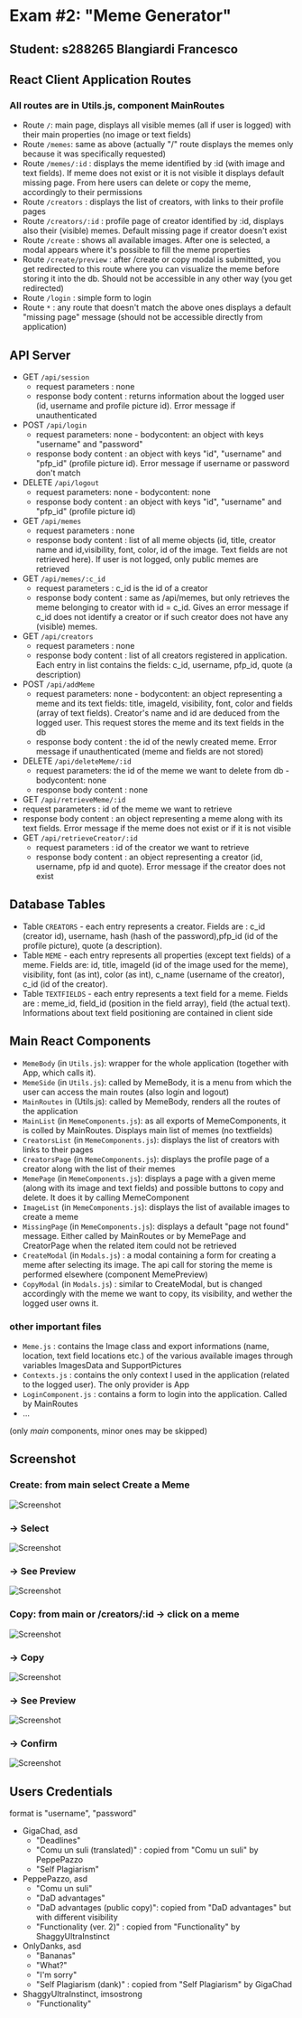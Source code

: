 # Exam #2: "Meme Generator"
## Student: s288265 Blangiardi Francesco 

## React Client Application Routes

### All routes are in Utils.js, component MainRoutes

- Route `/`: main page, displays all visible memes (all if user is logged) with their main properties (no image or text fields)
- Route `/memes`: same as above (actually "/" route displays the memes only because it was specifically requested)
- Route `/memes/:id` : displays the meme identified by :id (with image and text fields). If meme does not exist or it is not visible it displays default missing page. From here users can delete or copy the meme, accordingly to their permissions
- Route `/creators` : displays the list of creators, with links to their profile pages
- Route `/creators/:id` : profile page of creator identified by :id, displays also their (visible) memes. Default missing page if creator doesn't exist
- Route `/create` : shows all available images. After one is selected, a modal appears where it's possible to fill the meme properties
- Route `/create/preview` :  after /create or copy modal is submitted, you get redirected to this route where you can visualize the meme before storing it into the db. Should not be accessible in any other way (you get redirected)
- Route `/login` : simple form to login
- Route `*` : any route that doesn't match the above ones displays a default "missing page" message (should not be accessible  directly from application)

## API Server

- GET `/api/session`
  - request parameters : none
  - response body content : returns information about the logged user (id, username and profile picture id). Error message if unauthenticated
- POST `/api/login`
  - request parameters: none - bodycontent: an object with keys "username" and "password"
  - response body content : an object with keys "id", "username" and "pfp_id" (profile picture id). Error message if username or password don't match
- DELETE `/api/logout`
  - request parameters: none - bodycontent: none
  - response body content : an object with keys "id", "username" and "pfp_id" (profile picture id) 
- GET `/api/memes`
  - request parameters : none
  - response body content : list of all meme objects (id, title, creator name and id,visibility, font, color, id of the image. Text fields are not retrieved here). If user is not logged, only public memes are retrieved 
- GET `/api/memes/:c_id`
  - request parameters : c_id is the id of a creator
  - response body content : same as /api/memes, but only retrieves the meme belonging to creator with id = c_id. Gives an error message if c_id does not identify a creator or if such creator does not have any (visible) memes.
- GET `/api/creators`
  - request parameters : none
  - response body content : list of all creators registered in application. Each entry in list contains the fields: c_id, username, pfp_id, quote (a description) 
- POST `/api/addMeme`
  - request parameters: none - bodycontent: an object representing a meme and its text fields: title, imageId, visibility, font, color and fields (array of text fields). Creator's name and id are deduced from the logged user. This request stores the meme and its text fields in the db
  - response body content : the id of the newly created meme. Error message if unauthenticated (meme and fields are not stored)
- DELETE `/api/deleteMeme/:id`
  - request parameters: the id of the meme we want to delete from db - bodycontent: none
  - response body content : none
 - GET `/api/retrieveMeme/:id`
  - request parameters : id of the meme we want to retrieve
  - response body content : an object representing a meme along with its text fields. Error message if the meme does not exist or if it is not visible
- GET `/api/retrieveCreator/:id`
  - request parameters : id of the creator we want to retrieve
  - response body content : an object representing a creator (id, username, pfp id and quote). Error message if the creator does not exist

## Database Tables

- Table `CREATORS` - each entry represents a creator. Fields are : c_id (creator id), username, hash (hash of the password),pfp_id (id of the profile picture), quote (a description).
- Table `MEME` - each entry represents all properties (except text fields) of a meme. Fields are: id, title, imageId (id of the image used for the meme), visibility, font (as int), color (as int), c_name (username of the creator), c_id (id of the creator).
- Table `TEXTFIELDS` - each entry represents a text field for a meme. Fields are : meme_id, field_id (position in the field array), field (the actual text). Informations about text field positioning are contained in client side

## Main React Components

- `MemeBody` (in `Utils.js`): wrapper for the whole application (together with App, which calls it). 
- `MemeSide` (in `Utils.js`): called by MemeBody, it is a menu from which the user can access the main routes (also login and logout)
- `MainRoutes` in (Utils.js): called by MemeBody, renders all the routes of the application
- `MainList` (in `MemeComponents.js`): as all exports of MemeComponents, it is colled by MainRoutes. Displays main list of memes (no textfields)
- `CreatorsList` (in `MemeComponents.js`): displays the list of creators with links to their pages
- `CreatorsPage` (in `MemeComponents.js`): displays the profile page of a creator along with the list of their memes
- `MemePage` (in `MemeComponents.js`): displays a page with a given meme (along with its image and text fields) and possible buttons to copy and delete. It does it by calling MemeComponent
- `ImageList` (in `MemeComponents.js`): displays the list of available images to create a meme
- `MissingPage` (in `MemeComponents.js`): displays a default "page not found" message. Either called by MainRoutes or by MemePage and CreatorPage when the related item could not be retrieved
- `CreateModal` (in `Modals.js`) : a modal containing a form for creating a meme after selecting its image. The api call for storing the meme is performed elsewhere (component MemePreview)
- `CopyModal` (in `Modals.js`) : similar to CreateModal, but is changed accordingly with the meme we want to copy, its visibility, and wether the logged user owns it.

### other important files
- `Meme.js` : contains the Image class and export informations (name, location, text field locations etc.) of the various available images through variables ImagesData and SupportPictures 
- `Contexts.js` : contains the only context I used in the application (related to the logged user). The only provider is App
- `LoginComponent.js` : contains a form to login into the application. Called by MainRoutes
- ...

(only _main_ components, minor ones may be skipped)

## Screenshot

### Create: from main select Create a Meme
![Screenshot](./screenshots/create1.png)

### -> Select
![Screenshot](./screenshots/create2.png)

### -> See Preview
![Screenshot](./screenshots/create3.png)

### Copy: from main or /creators/:id -> click on a meme
![Screenshot](./screenshots/copy1.png)

### -> Copy
![Screenshot](./screenshots/copy2.png)

### -> See Preview
![Screenshot](./screenshots/copy3.png)

### -> Confirm
![Screenshot](./screenshots/copy4.png)



## Users Credentials

format is "username", "password"

- GigaChad, asd
  - "Deadlines"
  - "Comu un suli (translated)" : copied from "Comu un suli" by PeppePazzo
  - "Self Plagiarism"
- PeppePazzo, asd
  - "Comu un suli"
  - "DaD advantages"
  - "DaD advantages (public copy)": copied from "DaD advantages" but with different visibility
  - "Functionality (ver. 2)" : copied from "Functionality" by ShaggyUltraInstinct
- OnlyDanks, asd
  - "Bananas"
  - "What?"
  - "I'm sorry"
  - "Self Plagiarism (dank)" : copied from "Self Plagiarism" by GigaChad
- ShaggyUltraInstinct, imsostrong
  - "Functionality"
